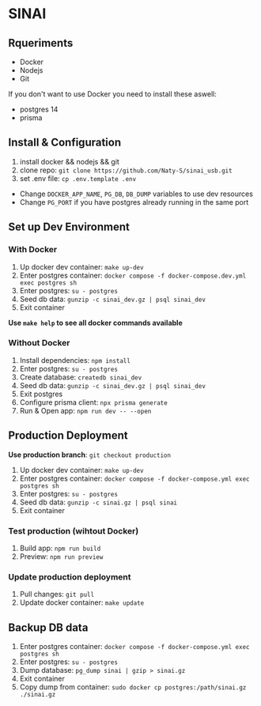 # SINAI

## Rqueriments

* Docker
* Nodejs
* Git

If you don't want to use Docker you need to install these aswell:
* postgres 14
* prisma


## Install & Configuration

1. install docker && nodejs && git
2. clone repo: `git clone https://github.com/Naty-S/sinai_usb.git`
3. set .env file: `cp .env.template .env`
  * Change `DOCKER_APP_NAME`, `PG_DB`, `DB_DUMP` variables to use dev resources
  * Change `PG_PORT` if you have postgres already running in the same port


## Set up Dev Environment

### With Docker
1. Up docker dev container: `make up-dev`
2. Enter postgres container: `docker compose -f docker-compose.dev.yml exec postgres sh`
3. Enter postgres: `su - postgres`
4. Seed db data: `gunzip -c sinai_dev.gz | psql sinai_dev`
5. Exit container

**Use `make help` to see all docker commands available**

### Without Docker
1. Install dependencies: `npm install`
2. Enter postgres: `su - postgres`
3. Create database: `createdb sinai_dev`
4. Seed db data: `gunzip -c sinai_dev.gz | psql sinai_dev`
5. Exit postgres
6. Configure prisma client: `npx prisma generate`
7. Run & Open app: `npm run dev -- --open`


## Production Deployment

**Use production branch**: `git checkout production`

1. Up docker dev container: `make up-dev`
2. Enter postgres container: `docker compose -f docker-compose.yml exec postgres sh`
3. Enter postgres: `su - postgres`
4. Seed db data: `gunzip -c sinai.gz | psql sinai`
5. Exit container

### Test production (wihtout Docker)
1. Build app: `npm run build`
2. Preview: `npm run preview`

### Update production deployment
1. Pull changes: `git pull`
2. Update docker container: `make update`


## Backup DB data

1. Enter postgres container: `docker compose -f docker-compose.yml exec postgres sh`
2. Enter postgres: `su - postgres`
3. Dump database: `pg_dump sinai | gzip > sinai.gz`
4. Exit container
5. Copy dump from container: `sudo docker cp postgres:/path/sinai.gz ./sinai.gz`
